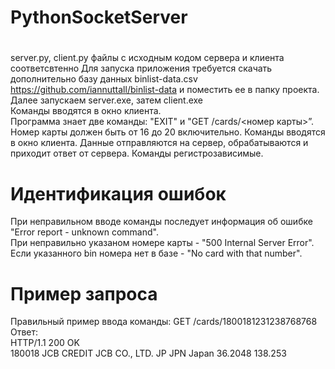 # PythonSocketServer
#
server.py, client.py файлы с исходным кодом сервера и клиента соответсвтенно
Для запуска приложения требуется скачать дополнительно базу данных binlist-data.csv https://github.com/iannuttall/binlist-data и поместить ее в папку проекта.
Далее запускаем server.exe, затем client.exe  
Команды вводятся в окно клиента.  
Программа знает две команды: "EXIT" и "GET /cards/<номер карты>”. Номер карты должен быть от 16 до 20 включительно. 
Команды вводятся в окно клиента. Данные отправляются на сервер, обрабатываются и приходит ответ от сервера. Команды регистрозависимые.
# Идентификация ошибок
При неправильном вводе команды последует информация об ошибке "Error report - unknown command".  
При неправильно указаном номере карты - "500 Internal Server Error".  
Если указанного bin номера нет в базе - "No card with that number".
# Пример запроса
Правильный пример ввода команды: GET /cards/1800181231238768768  
Ответ:   
HTTP/1.1 200 OK  
180018 JCB CREDIT  JCB CO., LTD. JP JPN Japan 36.2048 138.253
